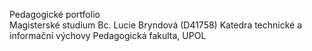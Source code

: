 Pedagogické portfolio <br>
Magisterské studium
Bc. Lucie Bryndová (D41758)
Katedra technické a informační výchovy
Pedagogická fakulta, UPOL
